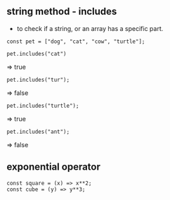## string method - includes

- to check if a string, or an array has a specific part.

```
const pet = ["dog", "cat", "cow", "turtle"];
```
```
pet.includes("cat")
```
=> true
```
pet.includes("tur");
```
=> false
```
pet.includes("turtle");
```
=> true
```
pet.includes("ant");
```
=> false


## exponential operator
```
const square = (x) => x**2;
const cube = (y) => y**3;
```
